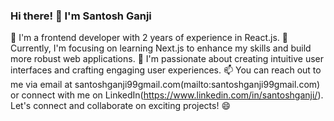 ### Hi there! 👋 I'm Santosh Ganji

🌟 I'm a frontend developer with 2 years of experience in React.js.
🌱 Currently, I'm focusing on learning Next.js to enhance my skills and build more robust web applications.
🔭 I'm passionate about creating intuitive user interfaces and crafting engaging user experiences.
📫 You can reach out to me via email at santoshganji99gmail.com(mailto:santoshganji99gmail.com) or connect with me on LinkedIn(https://www.linkedin.com/in/santoshganji/).
Let's connect and collaborate on exciting projects! 😄


